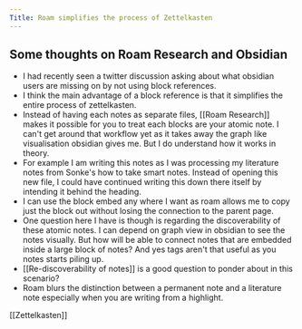 ```yaml
---
Title: Roam simplifies the process of Zettelkasten
---
```


## Some thoughts on Roam Research and Obsidian
- I had recently seen a twitter discussion asking about what obsidian users are missing on by not using block references.
- I think the main advantage of a block reference is that it simplifies the entire process of zettelkasten.
- Instead of having each notes as separate files, [[Roam Research]] makes it possible for you to treat each blocks are your atomic note. I can't get around that workflow yet as it takes away the graph like visualisation obsidian gives me. But I do understand how it works in theory.
- For example I am writing this notes as I was processing my literature notes from Sonke's how to take smart notes. Instead of opening this new file, I could have continued writing this down there itself by intending it behind the heading.
- I can use the block embed any where I want as roam allows me to copy just the block out without losing the connection to the parent page.
- One question here I have is though is regarding the discoverability of these atomic notes. I can depend on graph view in obsidian to see the notes visually. But how will be able to connect notes that are embedded inside a large block of notes? And yes tags aren't that useful as you notes starts piling up.
- [[Re-discoverability of notes]] is a good question to ponder about in this scenario?
- Roam blurs the distinction between a permanent note and a literature note especially when you are writing from a highlight.

[[Zettelkasten]]